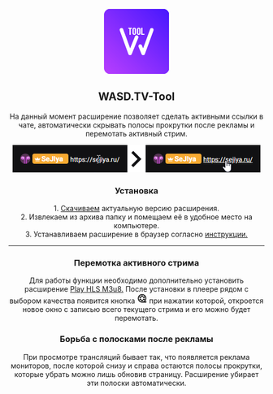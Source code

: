 <p align="center"><img src="https://raw.githubusercontent.com/SeJIya/WASD.TV-Tool-Lite/master/extension/img/icon/icon_128.png"></p>
<h2 align="center">WASD.TV-Tool</h2>
<p align="center">На данный момент расширение позволяет сделать активными ссылки в чате, автоматически скрывать полосы прокрутки после рекламы и перемотать активный стрим.</p>
<p align="center">
  <img src="https://raw.githubusercontent.com/SeJIya/WASD.TV-Tool-Lite/master/img/before.png"><img src="https://raw.githubusercontent.com/SeJIya/WASD.TV-Tool-Lite/master/img/arrow.png"><img src="https://raw.githubusercontent.com/SeJIya/WASD.TV-Tool-Lite/master/img/after.png">
</p>
<h3 align="center">Установка</h3>
<p align="center">
1. <a href="https://github.com/SeJIya/WASD.TV-Tool-Lite/releases">Скачиваем</a> актуальную версию расширения.<br>
2. Извлекаем из архива папку и помещаем её в удобное место на компьютере.<br>
3. Устанавливаем расширение в браузер согласно <a href="https://comhub.ru/kak-ustanovit-storonnee-rasshirenie-v-google-chrome/">инструкции.</a> 
</p>
<hr>
<h3 align="center">Перемотка активного стрима</h3>
<p align="center">
Для работы функции необходимо дополнительно установить расширение <a href="https://chrome.google.com/webstore/detail/play-hls-m3u8/ckblfoghkjhaclegefojbgllenffajdc/related?hl=ru">Play HLS M3u8.</a> После установки в плеере рядом с выбором качества появится кнопка <img src="https://raw.githubusercontent.com/SeJIya/WASD.TV-Tool-Lite/master/img/dvr.png"> при нажатии которой, откроется новое окно с записью всего текущего стрима и его можно будет перемотать.
</p>
<h3 align="center">Борьба с полосками после рекламы</h3>
<p align="center">
При просмотре трансляций бывает так, что появляется реклама мониторов, после которой снизу и справа остаются полосы прокрутки, которые убрать можно лишь обновив страницу. Расширение убирает эти полоски автоматически.
</p>